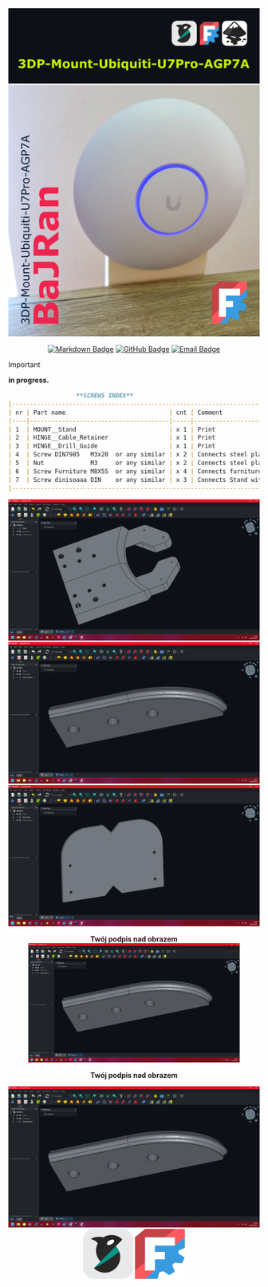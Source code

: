 <!-- Begin README -->


<div align="center">
    <img src="05_Inkscape\Title.png"/>
    <img src="Flyer.png"/>
</div>

<p align="center">
    <a href="https://daringfireball.net/projects/markdown/"><img src="https://img.shields.io/badge/Markdown-1.0.1-000000?style=for-the-badge&logo=markdown" alt="Markdown Badge" /></a>
    <a href="https://github.com/bajraan"><img src="https://img.shields.io/badge/github-follow_me-181717?style=for-the-badge&logo=github&color=181717" alt="GitHub Badge" /></a>
    <a href="mailto:bajran1616@gmail.com"><img src="https://img.shields.io/badge/gmail-contact_me-EA4335?style=for-the-badge&logo=gmail" alt="Email Badge" /></a>
    <br>
</p>




> [!IMPORTANT]
> **in progress.**

```markdown
                   **SCREWS INDEX**
|----------------------------------------------------------------------------------------|
| nr | Part name                             | cnt | Comment                             |
|----|---------------------------------------|-----|-------------------------------------|
| 1  | MOUNT__Stand                          | x 1 | Print                               |
| 2  | HINGE__Cable_Retainer                 | x 1 | Print                               |
| 3  | HINGE__Drill_Guide                    | x 1 | Print                               |
| 4  | Screw DIN7985   M3x20  or any similar | x 2 | Connects steel plate with stand     |
| 5  | Nut             M3     or any similar | x 2 | Connects steel plate with stand     |
| 6  | Screw Furniture M8X55  or any similar | x 4 | Connects furniture back with Stand  |
| 7  | Screw dinisoaaa DIN    or any similar | x 3 | Connects Stand with Cable_Retainer  |
|----------------------------------------------------------------------------------------|
```


<div align="center">
     <img src="01_Screens\Screen_1.png" />
</div>

<div align="center">
     <img src="01_Screens\Screen_3.png" />
</div>

<div align="center">
     <img src="01_Screens\Screen_2.png" />
</div>

<div align="center">
    <figure>
        <figcaption style="text-align: center; font-weight: bold;">Twój podpis nad obrazem</figcaption>
        <img src="01_Screens/Screen_3.png" alt="Opis obrazu">
    </figure>
</div>

<div align="center">
    <p style="text-align: center; font-weight: bold;">Twój podpis nad obrazem</p>
    <img src="01_Screens/Screen_3.png" alt="Opis obrazu">
</div>

<!-- VARIANTS SECTION -->
<!-- VARIANTS SECTION -->
<!-- VARIANTS SECTION -->


<!-- GALLERY SECTION -->
<!-- GALLERY SECTION -->
<!-- GALLERY SECTION -->


<div align="center">
    <img src="02_Docs\resources_readme\OrcaSlicer.svg" width="100" height="100"/>
    <img src="02_Docs\resources_readme\FreeCAD.svg" width="100" height="100"/>
</div>


<!-- End README -->
<!-- github background #0d1117 -->